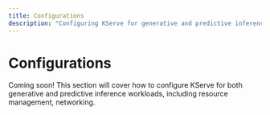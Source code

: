 ```yaml
---
title: Configurations
description: "Configuring KServe for generative and predictive inference workloads"
---
```


# Configurations
Coming soon! This section will cover how to configure KServe for both generative and predictive inference workloads, including resource management, networking.

